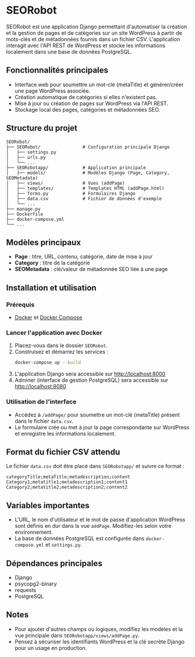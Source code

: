 # SEORobot

SEORobot est une application Django permettant d'automatiser la création et la gestion de pages et de catégories sur un site WordPress à partir de mots-clés et de métadonnées fournis dans un fichier CSV. L'application interagit avec l'API REST de WordPress et stocke les informations localement dans une base de données PostgreSQL.

## Fonctionnalités principales
- Interface web pour soumettre un mot-clé (metaTitle) et générer/créer une page WordPress associée.
- Création automatique de catégories si elles n'existent pas.
- Mise à jour ou création de pages sur WordPress via l'API REST.
- Stockage local des pages, catégories et métadonnées SEO.

## Structure du projet
```
SEORobot/
├── SEORobot/                # Configuration principale Django
│   ├── settings.py
│   ├── urls.py
│   └── ...
├── SEORobotapp/             # Application principale
│   ├── models/              # Modèles Django (Page, Category, SEOMetadata)
│   ├── views/               # Vues (addPage)
│   ├── templates/           # Templates HTML (addPage.html)
│   ├── forms.py             # Formulaires Django
│   ├── data.csv             # Fichier de données d'exemple
│   └── ...
├── manage.py
├── Dockerfile
├── docker-compose.yml
└── ...
```

## Modèles principaux
- **Page** : titre, URL, contenu, catégorie, date de mise à jour
- **Category** : titre de la catégorie
- **SEOMetadata** : clé/valeur de métadonnée SEO liée à une page

## Installation et utilisation
### Prérequis
- [Docker](https://www.docker.com/) et [Docker Compose](https://docs.docker.com/compose/)

### Lancer l'application avec Docker
1. Placez-vous dans le dossier `SEORobot`.
2. Construisez et démarrez les services :
   ```sh
   docker-compose up --build
   ```
3. L'application Django sera accessible sur [http://localhost:8000](http://localhost:8000)
4. Adminer (interface de gestion PostgreSQL) sera accessible sur [http://localhost:8080](http://localhost:8080)

### Utilisation de l'interface
- Accédez à `/addPage/` pour soumettre un mot-clé (metaTitle) présent dans le fichier `data.csv`.
- Le formulaire crée ou met à jour la page correspondante sur WordPress et enregistre les informations localement.

## Format du fichier CSV attendu
Le fichier `data.csv` doit être placé dans `SEORobotapp/` et suivre ce format :

```
categoryTitle;metaTitle;metadescription;content
Category1;metatitle1;metadescription1;content1
Category2;metatitle2;metadescription2;content2
```

## Variables importantes
- L'URL, le nom d'utilisateur et le mot de passe d'application WordPress sont définis en dur dans la vue `addPage`. Modifiez-les selon votre environnement.
- La base de données PostgreSQL est configurée dans `docker-compose.yml` et `settings.py`.

## Dépendances principales
- Django
- psycopg2-binary
- requests
- PostgreSQL

## Notes
- Pour ajouter d'autres champs ou logiques, modifiez les modèles et la vue principale dans `SEORobotapp/views/addPage.py`.
- Pensez à sécuriser les identifiants WordPress et la clé secrète Django pour un usage en production.
